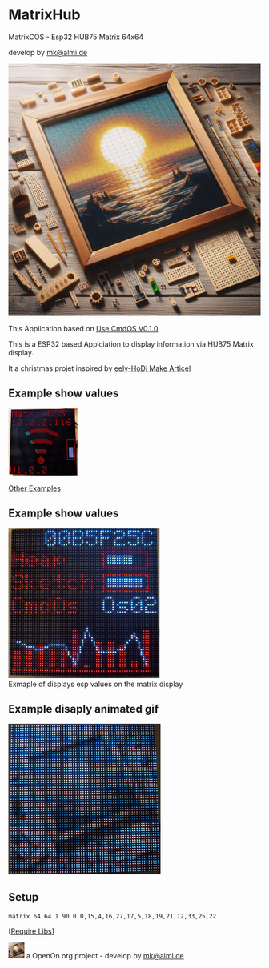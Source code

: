 # MatrixHub
MatrixCOS - Esp32 HUB75 Matrix 64x64

develop by mk@almi.de

![CmdOS LOGO](images/Hub75_logo.gif)

This Application based on <a href="http://github.com/mklossde/CmdOs">Use CmdOS V0.1.0</a>

This is a ESP32 based Applciation to display information via HUB75 Matrix display.

It a christmas projet inspired by 
	<a href='https://github.com/JPlenert/eely-hodi'>eely-HoDi Make Articel</a> 

	
##  Example show values 
![Display-Example](images/pageTitle.gif)	

<a href='example/examples.md'>Other Examples</a>

##  Example show values 
![Display-Example](images/pageEsp.gif)	
Exmaple of displays esp values on the matrix display

##  Example disaply animated gif
![Display-Example](images/example_image.gif)



## Setup
	matrix 64 64 1 90 0 0,15,4,16,27,17,5,18,19,21,12,33,25,22
	


[<a href="libs.md">Require Libs</a>]
  
![LOGO](images/Hub75_logo_32x32.gif) a OpenOn.org project - develop by mk@almi.de 


